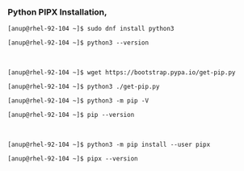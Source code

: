 ### Python PIPX Installation,

`[anup@rhel-92-104 ~]$ sudo dnf install python3`

`[anup@rhel-92-104 ~]$ python3 --version`

<br>

`[anup@rhel-92-104 ~]$ wget https://bootstrap.pypa.io/get-pip.py`

`[anup@rhel-92-104 ~]$ python3 ./get-pip.py`

`[anup@rhel-92-104 ~]$ python3 -m pip -V`

`[anup@rhel-92-104 ~]$ pip --version`

<br>

`[anup@rhel-92-104 ~]$ python3 -m pip install --user pipx`

`[anup@rhel-92-104 ~]$ pipx --version`

<br>

